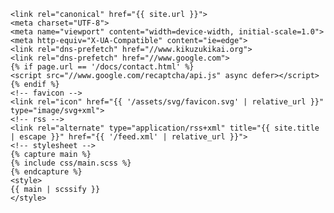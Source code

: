     <link rel="canonical" href="{{ site.url }}">
    <meta charset="UTF-8">
    <meta name="viewport" content="width=device-width, initial-scale=1.0">
    <meta http-equiv="X-UA-Compatible" content="ie=edge">
    <link rel="dns-prefetch" href="//www.kikuzukikai.org">
    <link rel="dns-prefetch" href="//www.google.com">
    {% if page.url == '/docs/contact.html' %}
    <script src="//www.google.com/recaptcha/api.js" async defer></script>
    {% endif %}
    <!-- favicon -->
    <link rel="icon" href="{{ '/assets/svg/favicon.svg' | relative_url }}" type="image/svg+xml">
    <!-- rss -->
    <link rel="alternate" type="application/rss+xml" title="{{ site.title | escape }}" href="{{ '/feed.xml' | relative_url }}">
    <!-- stylesheet -->
    {% capture main %}
    {% include css/main.scss %}
    {% endcapture %}
    <style>
    {{ main | scssify }}
    </style>
</head>
